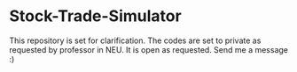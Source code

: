 # Stock-Trade-Simulator

This repository is set for clarification. The codes are set to private as requested by professor in NEU. It is open as requested. Send me a message :)
